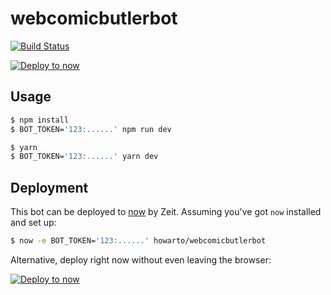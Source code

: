 # webcomicbutlerbot

[![Build Status](https://travis-ci.org/howarto/webcomicbutlerbot.svg?branch=master)](https://travis-ci.org/howarto/webcomicbutlerbot)

[![Deploy to now](https://deploy.now.sh/static/button.svg)](https://deploy.now.sh/?repo=https://github.com/howarto/webcomicbutlerbot)

## Usage

```sh
$ npm install
$ BOT_TOKEN='123:......' npm run dev
```

```sh
$ yarn
$ BOT_TOKEN='123:......' yarn dev
```

## Deployment

This bot can be deployed to [now](https://zeit.co/now) by Zeit.
Assuming you've got `now` installed and set up:

```sh
$ now -e BOT_TOKEN='123:......' howarto/webcomicbutlerbot
```

Alternative, deploy right now without even leaving the browser:

[![Deploy to now](https://deploy.now.sh/static/button.svg)](https://deploy.now.sh/?repo=https://github.com/howarto/webcomicbutlerbot)
